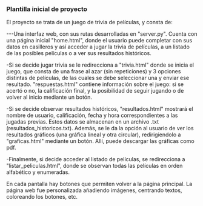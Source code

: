### Plantilla inicial de proyecto

El proyecto se trata de un juego de trivia de películas, y consta de:

---Una interfaz web, con sus rutas desarrolladas en "server.py". Cuenta con una página inicial "home.html", donde el usuario puede completar con sus datos en casilleros y así acceder a jugar la trivia de películas, a un listado de las posibles películas o a ver sus resultados históricos. 

-Si se decide jugar trivia se le redirecciona a "trivia.html" donde se inicia el juego, que consta de una frase al azar (sin repeticiones) y 3 opciones distintas de películas, de las cuales se debe seleccionar una y enviar ese resultado. "respuestas.html" contiene información sobre el juego: si se acertó o no, la calificación final, y la posibilidad de seguir jugando o de volver al inicio mediante un botón.

-Si se decide observar resultados históricos, "resultados.html" mostrará el nombre de usuario, calificación, fecha y hora correspondientes a las jugadas previas. Estos datos se almacenan en un archivo .txt (resultados_historicos.txt). Además, se le da la opción al usuario de ver los resultados gráficos (una gráfica lineal y otra circular), redirigiendolo a "graficas.html" mediante un botón. Allí, puede descargar las gráficas como pdf. 

-Finalmente, si decide acceder al listado de películas, se redirecciona a "listar_peliculas.html", donde se observan todas las películas en orden alfabético y enumeradas.

En cada pantalla hay botones que permiten volver a la página principal.
La página web fue personalizada añadiendo imágenes, centrando textos, coloreando los botones, etc.

